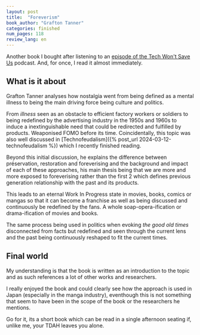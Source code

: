 ```yaml
---
layout: post
title:  "Foreverism"
book_author: "Grafton Tanner"
categories: finished
num_pages: 118
review_lang: en
---
```


Another book I bought after listening to an [episode of the Tech Won't Save Us](https://techwontsave.us/episode/208_how_foreverism_degrades_our_culture_w_grafton_tanner) podcast. And, for once, I read it almost immediately.

## What is it about

Grafton Tanner analyses how nostalgia went from being defined as a mental illness to being the main driving force being culture and politics.

From *illness* seen as an obstacle to efficient factory workers or soldiers to being redefined by the advertising industry in the 1950s and 1960s to induce a inextinguishable need that could be redirected and fulfilled by products. Weaponised FOMO before its time. Coincidentally, this topic was also well discussed in [Technofeudalism]({% post_url 2024-03-12-technofeudalism %}) which I recently finished reading.

Beyond this initial discussion, he explains the difference between préservation, restoration and foreverising and the background and impact of each of these approaches, his main thesis being that we are more and more exposed to foreverising rather than the first 2 which defines previous generation relationship with the past and its products.

This leads to an eternal Work In Progress state in movies, books, comics or mangas so that it can become a franchise as well as being discussed and continuously be redefined by the fans. A whole soap-opera-ification or drama-ification of movies and books.

The same process being used in politics when evoking *the good old times* disconnected from facts but redefined and seen through the current lens and the past being continuously reshaped to fit the current times.

## Final world

My understanding is that the book is written as an introduction to the topic and as such references a lot of other works and researchers.

I really enjoyed the book and could clearly see how the approach is used in Japan (especially in the manga industry), eventhough this is not something that seem to have been in the scope of the book or the researchers he mentions.

Go for it, its a short book which can be read in a single afternoon seating if, unlike me, your TDAH leaves you alone.

